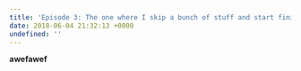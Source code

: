 ```yaml
---
title: 'Episode 3: The one where I skip a bunch of stuff and start finishing a railing'
date: 2018-06-04 21:32:13 +0000
undefined: ''
---
```

**awefawef**